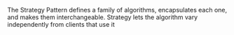 The Strategy Pattern defines a family of algorithms, encapsulates each one, and makes them interchangeable. Strategy lets the algorithm vary independently from clients that use it